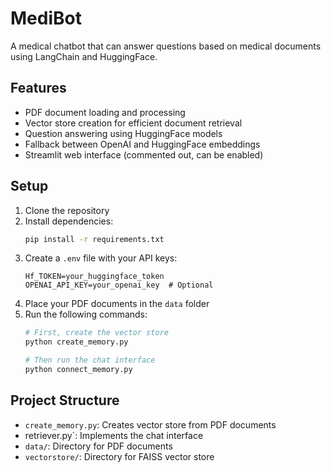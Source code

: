 # MediBot

A medical chatbot that can answer questions based on medical documents using LangChain and HuggingFace.

## Features

- PDF document loading and processing
- Vector store creation for efficient document retrieval
- Question answering using HuggingFace models
- Fallback between OpenAI and HuggingFace embeddings
- Streamlit web interface (commented out, can be enabled)

## Setup

1. Clone the repository
2. Install dependencies:
   ```bash
   pip install -r requirements.txt
   ```
3. Create a `.env` file with your API keys:
   ```
   Hf_TOKEN=your_huggingface_token
   OPENAI_API_KEY=your_openai_key  # Optional
   ```
4. Place your PDF documents in the `data` folder
5. Run the following commands:
   ```bash
   # First, create the vector store
   python create_memory.py
   
   # Then run the chat interface
   python connect_memory.py
   ```

## Project Structure

- `create_memory.py`: Creates vector store from PDF documents
-  retriever.py`: Implements the chat interface
- `data/`: Directory for PDF documents
- `vectorstore/`: Directory for FAISS vector store
